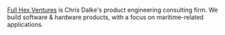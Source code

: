 [Full Hex Ventures](https://www.fullhex.com/) is Chris Dalke's product engineering consulting firm. We build software & hardware products, with a focus on maritime-related applications.
